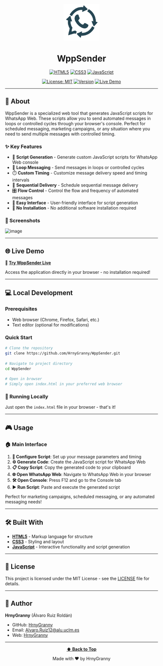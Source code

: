<div align="center">

<!-- LOGO -->
<img src="WppSender/assets/WppSender.png" alt="WppSender Logo" width="120" height="120">

<!-- PROJECT NAME -->
# WppSender

<!-- LANGUAGE BADGES -->
[![HTML5](https://img.shields.io/badge/HTML5-E34F26?style=for-the-badge&logo=html5&logoColor=white)](https://developer.mozilla.org/en-US/docs/Web/HTML)
[![CSS3](https://img.shields.io/badge/CSS3-1572B6?style=for-the-badge&logo=css3&logoColor=white)](https://developer.mozilla.org/en-US/docs/Web/CSS)
[![JavaScript](https://img.shields.io/badge/JavaScript-F7DF1E?style=for-the-badge&logo=javascript&logoColor=black)](https://developer.mozilla.org/en-US/docs/Web/JavaScript)

<!-- STATUS BADGES -->
[![License: MIT](https://img.shields.io/badge/License-MIT-yellow.svg?style=for-the-badge)](LICENSE)
[![Version](https://img.shields.io/badge/version-1.0.0-blue.svg?style=for-the-badge)](releases)
[![Live Demo](https://img.shields.io/badge/Live-Demo-green.svg?style=for-the-badge)](https://wppsender.netlify.app/)

</div>

---

## 🚀 About

WppSender is a specialized web tool that generates JavaScript scripts for WhatsApp Web. These scripts allow you to send automated messages in loops or controlled cycles through your browser's console. Perfect for scheduled messaging, marketing campaigns, or any situation where you need to send multiple messages with controlled timing.

### ✨ Key Features

- 📝 **Script Generation** - Generate custom JavaScript scripts for WhatsApp Web console
- 🔄 **Loop Messaging** - Send messages in loops or controlled cycles
- ⏱️ **Custom Timing** - Customize message delivery speed and timing intervals
- 📅 **Sequential Delivery** - Schedule sequential message delivery
- 🎛️ **Flow Control** - Control the flow and frequency of automated messages
- 🎨 **Easy Interface** - User-friendly interface for script generation
- 🚫 **No Installation** - No additional software installation required

### 📸 Screenshots

![image](https://github.com/user-attachments/assets/3d12de2d-acae-41de-b9ee-a740ac53066c)


---

## 🌐 Live Demo

**🔗 [Try WppSender Live](https://wppsender.netlify.app/)**

Access the application directly in your browser - no installation required!

---

## 💻 Local Development

### Prerequisites

- Web browser (Chrome, Firefox, Safari, etc.)
- Text editor (optional for modifications)

### Quick Start

```bash
# Clone the repository
git clone https://github.com/HrnyGranny/WppSender.git

# Navigate to project directory
cd WppSender

# Open in browser
# Simply open index.html in your preferred web browser
```

### 🚀 Running Locally

Just open the `index.html` file in your browser - that's it!

---

## 🎮 Usage

### 🏠 Main Interface

1. **📝 Configure Script**: Set up your message parameters and timing
2. **⚙️ Generate Code**: Create the JavaScript script for WhatsApp Web
3. **📋 Copy Script**: Copy the generated code to your clipboard
4. **🌐 Open WhatsApp Web**: Navigate to WhatsApp Web in your browser
5. **🛠️ Open Console**: Press F12 and go to the Console tab
6. **▶️ Run Script**: Paste and execute the generated script

Perfect for marketing campaigns, scheduled messaging, or any automated messaging needs!

---

## 🛠️ Built With

- **[HTML5](https://developer.mozilla.org/en-US/docs/Web/HTML)** - Markup language for structure
- **[CSS3](https://developer.mozilla.org/en-US/docs/Web/CSS)** - Styling and layout
- **[JavaScript](https://developer.mozilla.org/en-US/docs/Web/JavaScript)** - Interactive functionality and script generation

---

## 📄 License

This project is licensed under the MIT License - see the [LICENSE](LICENSE) file for details.

---

## 👤 Author

**HrnyGranny** (Álvaro Ruiz Roldán)

- GitHub: [HrnyGranny](https://github.com/HrnyGranny)
- Email: [Alvaro.Ruiz12@alu.uclm.es](mailto:Alvaro.Ruiz12@alu.uclm.es)
- Web: [HrnyGranny](https://hrnygranny.github.io/)

---

<div align="center">

**[⬆ Back to Top](#wppsender)**

Made with ❤️ by HrnyGranny

</div>
